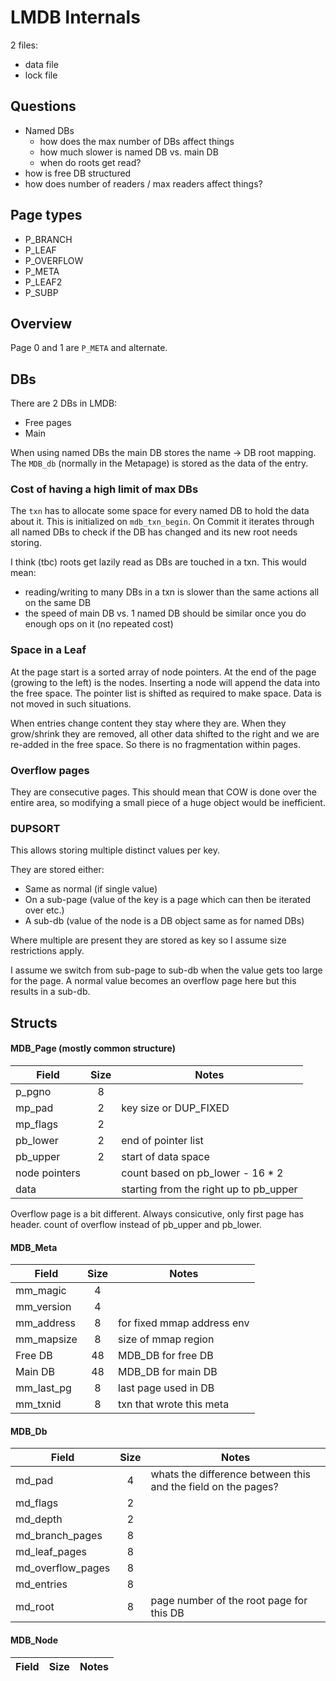 # LMDB Internals

2 files:
- data file
- lock file

## Questions
- Named DBs
  - how does the max number of DBs affect things
  - how much slower is named DB vs. main DB
  - when do roots get read?
- how is free DB structured
- how does number of readers / max readers affect things?

## Page types

- P_BRANCH
- P_LEAF
- P_OVERFLOW
- P_META
- P_LEAF2
- P_SUBP

## Overview

Page 0 and 1 are `P_META` and alternate.

## DBs

There are 2 DBs in LMDB:
- Free pages
- Main

When using named DBs the main DB stores the name -> DB root mapping. 
The `MDB_db` (normally in the Metapage) is stored as the data of the entry.

### Cost of having a high limit of max DBs

The `txn` has to allocate some space for every named DB to hold the data about it. 
This is initialized on `mdb_txn_begin`. On Commit it iterates through all named DBs 
to check if the DB has changed and its new root needs storing.

I think (tbc) roots get lazily read as DBs are touched in a txn. This would mean:
- reading/writing to many DBs in a txn is slower than the same actions all on the same DB
- the speed of main DB vs. 1 named DB should be similar once you do enough ops on it (no repeated cost)

### Space in a Leaf

At the page start is a sorted array of node pointers. At the end of the page (growing to the left) is the nodes.
Inserting a node will append the data into the free space. The pointer list is shifted as required to make space. 
Data is not moved in such situations.

When entries change content they stay where they are. When they grow/shrink they are removed, all other data shifted
to the right and we are re-added in the free space. So there is no fragmentation within pages.

### Overflow pages

They are consecutive pages. This should mean that COW is done over the entire area,
so modifying a small piece of a huge object would be inefficient.

### DUPSORT

This allows storing multiple distinct values per key.

They are stored either:
- Same as normal (if single value)
- On a sub-page (value of the key is a page which can then be iterated over etc.)
- A sub-db (value of the node is a DB object same as for named DBs)

Where multiple are present they are stored as key so I assume size restrictions apply.

I assume we switch from sub-page to sub-db when the value gets too large for the page. A normal value
becomes an overflow page here but this results in a sub-db.

## Structs

#### MDB_Page (mostly common structure)

| Field         | Size          | Notes |
| ------------- |:-------------:|-------|
| p_pgno        | 8             |
| mp_pad        | 2             | key size or DUP_FIXED
| mp_flags      | 2             | 
| pb_lower      | 2             | end of pointer list
| pb_upper      | 2             | start of data space
| node pointers |               | count based on pb_lower - 16 * 2
| data          |               | starting from the right up to pb_upper

Overflow page is a bit different. Always consicutive, only first page has header. count of overflow 
instead of pb_upper and pb_lower.

#### MDB_Meta

| Field         | Size          | Notes |
| ------------- |:-------------:|-------|
| mm_magic      | 4             |
| mm_version    | 4             | 
| mm_address    | 8             | for fixed mmap address env
| mm_mapsize    | 8             | size of mmap region
| Free DB       | 48            | MDB_DB for free DB
| Main DB       | 48            | MDB_DB for main DB
| mm_last_pg    | 8             | last page used in DB
| mm_txnid      | 8             | txn that wrote this meta

#### MDB_Db

| Field             | Size          | Notes |
| ----------------- |:-------------:|-------|
| md_pad            | 4             | whats the difference between this and the field on the pages?
| md_flags          | 2             |
| md_depth          | 2             |
| md_branch_pages   | 8             |
| md_leaf_pages     | 8             |
| md_overflow_pages | 8
| md_entries        | 8             |
| md_root           | 8             | page number of the root page for this DB

#### MDB_Node

| Field             | Size          | Notes |
| ----------------- |:-------------:|-------|

